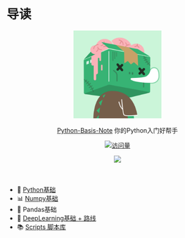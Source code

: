 # 导读

<p align="center">
  <a href="https://github.com/zhiyu1998/Python-Basis-Notes">
    <img width="200" src="base/images/logo.png">
  </a>
</p>

<div align="center">

<a href="https://github.com/zhiyu1998/Python-Basis-Notes" target="_blank">Python-Basis-Note</a> 你的Python入门好帮手

[![访问量](https://profile-counter.glitch.me/Python-Basis-Notes/count.svg)](https://github.com/zhiyu1998/Python-Basis-Notes)


<img src="https://cdn.jsdelivr.net/gh/xianxincoder/xianxincoder/assets/github-contribution-grid-snake.svg">

</div>
<br />
<br />

* 🐍 [Python基础](base/README.md)
* 📊 [Numpy基础](numpy/README.md)
* 🐼 Pandas基础
* 🍥 [DeepLearning基础 + 路线](deeplearning/README.md)
* 📚 [Scripts 脚本库](scripts/README.md)